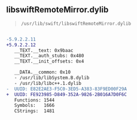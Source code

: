 ## libswiftRemoteMirror.dylib

> `/usr/lib/swift/libswiftRemoteMirror.dylib`

```diff

-5.9.2.2.11
+5.9.2.2.12
   __TEXT.__text: 0x9baac
   __TEXT.__auth_stubs: 0x480
   __TEXT.__init_offsets: 0x4

   __DATA.__common: 0x10
   - /usr/lib/libSystem.B.dylib
   - /usr/lib/libc++.1.dylib
-  UUID: E82E2AE3-F5C0-3ED5-A383-83F9ED00F29A
+  UUID: FE923985-D849-352A-9826-2B016A7D0F6C
   Functions: 1544
   Symbols:   1666
   CStrings:  1481

```
